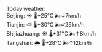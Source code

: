 Today weather:  
Beijing: ☀️   🌡️+25°C 🌬️↓7km/h  
Tianjin: ⛅️  🌡️+30°C 🌬️↙26km/h  
Shijiazhuang: ☀️   🌡️+31°C 🌬️↑8km/h  
Tangshan: 🌦   🌡️+28°C 🌬️↑12km/h  
